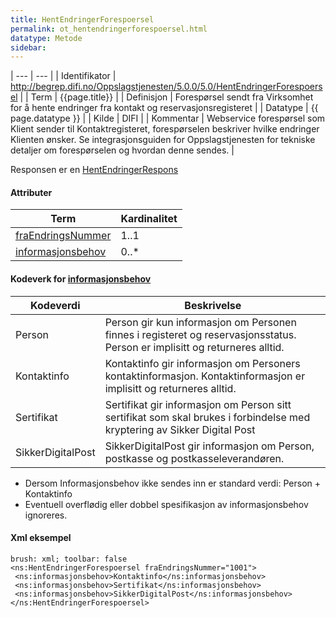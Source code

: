 ```yaml
---
title: HentEndringerForespoersel  
permalink: ot_hentendringerforespoersel.html
datatype: Metode
sidebar:
---
```


| --- | --- |
| Identifikator | <http://begrep.difi.no/Oppslagstjenesten/5.0.0/5.0/HentEndringerForespoersel> |
| Term          | {{page.title}} |
| Definisjon    | Forespørsel sendt fra Virksomhet for å hente endringer fra kontakt og reservasjonsregisteret |
| Datatype      | {{ page.datatype }} |
| Kilde         | DIFI |
| Kommentar     | Webservice forespørsel som Klient sender til Kontaktregisteret, forespørselen beskriver hvilke endringer Klienten ønsker. Se integrasjonsguiden for Oppslagstjenesten for tekniske detaljer om forespørselen og hvordan denne sendes. |

Responsen er en [HentEndringerRespons](HentEndringerRespons.md)

#### Attributer

| Term                                           | Kardinalitet |
| ---------------------------------------------- | ------------ |
| [fraEndringsNummer](../felles/fraEndringsNummer.md) | 1..1         |
| [informasjonsbehov](../felles/informasjonsbehov.md) | 0..\*        |

#### Kodeverk for [informasjonsbehov](../felles/informasjonsbehov.md)

| Kodeverdi         | Beskrivelse                                                                                                                 |
| --- | --- |
| Person            | Person gir kun informasjon om Personen finnes i registeret og reservasjonsstatus. Person er implisitt og returneres alltid. |
| Kontaktinfo       | Kontaktinfo gir informasjon om Personers kontaktinformasjon. Kontaktinformasjon er implisitt og returneres alltid.          |
| Sertifikat        | Sertifikat gir informasjon om Person sitt sertifikat som skal brukes i forbindelse med kryptering av Sikker Digital Post    |
| SikkerDigitalPost | SikkerDigitalPost gir informasjon om Person, postkasse og postkasseleverandøren.                                            |

  - Dersom Informasjonsbehov ikke sendes inn er standard verdi: Person +
    Kontaktinfo
  - Eventuell overflødig eller dobbel spesifikasjon av informasjonsbehov
    ignoreres.

#### Xml eksempel

``` 
brush: xml; toolbar: false
<ns:HentEndringerForespoersel fraEndringsNummer="1001">     
 <ns:informasjonsbehov>Kontaktinfo</ns:informasjonsbehov>
 <ns:informasjonsbehov>Sertifikat</ns:informasjonsbehov>
 <ns:informasjonsbehov>SikkerDigitalPost</ns:informasjonsbehov>
</ns:HentEndringerForespoersel>
```
